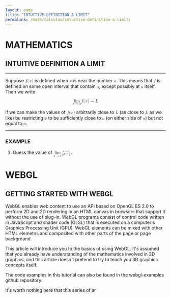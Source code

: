 ```yaml
---
layout: page
title: "INTUITIVE DEFINITION A LIMIT"
permalink: /math/calculus/intuitive-definition-a-limit/
---
```


# MATHEMATICS

## INTUITIVE DEFINITION A LIMIT

----

Suppose <math><semantics><mrow><mi>f</mi><mrow><mo fence="true" stretchy="false">(</mo><mrow><mi>x</mi></mrow><mo fence="true" stretchy="false">)</mo></mrow></mrow></semantics></math> is defined when <math><semantics><mi>x</mi></semantics></math> is near the number <math><semantics><mi>a</mi></semantics></math>. This means that <math><semantics><mi>f</mi></semantics></math> is defined on some open interval that contain <math><semantics><mi>a</mi></semantics></math>, except possibly at <math><semantics><mi>a</mi></semantics></math> itself. Then we write

<math xmlns="http://www.w3.org/1998/Math/MathML" display="block">
 <semantics>
  <mrow>
   <mrow>
    <munder>
     <mi>lim</mi>
     <mrow>
      <mi>x</mi>
      <mo stretchy="false">→</mo>
      <mi>a</mi>
     </mrow>
    </munder>
    <mrow>
     <mi>f</mi>
     <mrow>
      <mo fence="true" stretchy="false">(</mo>
      <mrow>
       <mi>x</mi>
      </mrow>
      <mo fence="true" stretchy="false">)</mo>
     </mrow>
    </mrow>
   </mrow>
   <mo stretchy="false">=</mo>
   <mi>L</mi>
  </mrow>
 </semantics>
</math>

if we can make the values of <math><semantics><mrow><mi>f</mi><mrow><mo fence="true" stretchy="false">(</mo><mrow><mi>x</mi></mrow><mo fence="true" stretchy="false">)</mo></mrow></mrow></semantics></math> arbitrarily close to <math><semantics><mi>L</mi></semantics></math> (as close to <math><semantics><mi>L</mi></semantics></math> as we like) bu restricting <math><semantics><mi>x</mi></semantics></math> to be sufficiently close to <math><semantics><mi>a</mi></semantics></math> (on either side of <math><semantics><mi>a</mi></semantics></math>) but not equal to <math><semantics><mi>a</mi></semantics></math>.

---

### EXAMPLE

1. Guess the value of <math><semantics><mrow><munder><mi>lim</mi><mrow><mi>x</mi><mo stretchy="false">→</mo><mn>1</mn></mrow></munder><mfrac><mrow><mi>x</mi><mo stretchy="false">−</mo><mn>1</mn></mrow><mrow><msup><mi>x</mi><mn>2</mn></msup><mo stretchy="false">−</mo><mn>1</mn></mrow></mfrac></mrow></semantics></math>.

# WEBGL

## GETTING STARTED WITH WEBGL

WebGL enables web content to use an API based on OpenGL ES 2.0 to perform 2D and 3D rendering in an HTML canvas in browsers that support it without the use of plug-in. WebGL programs consist of control code written in JavaScript and shader code (GLSL) that is executed on a computer's Graphics Processing Unit (GPU). WebGL elements can be mixed with other HTML elemetns and composited with other parts of the page or page background.

This article will introduce you to the basics of using WebGL. It's assumed that you already have understanding of the mathematics involved in 3D graphics, and this article doesn't pretend to try to teach you 3D graphics concepts itself.

The code examples in this tutorial can also be found in the webgl-examples github repository.

It's worth nothing here that this series of ar
